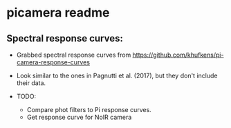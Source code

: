 # picamera readme


## Spectral response curves:

* Grabbed spectral response curves from https://github.com/khufkens/pi-camera-response-curves

* Look similar to the ones in Pagnutti et al. (2017), but they don't include their data.

* TODO: 
  - Compare phot filters to Pi response curves.
  - Get response curve for NoIR camera
  
